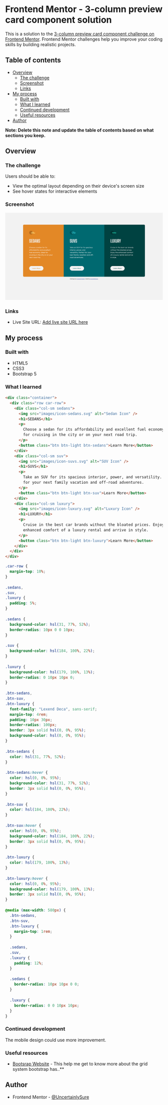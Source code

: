 # Frontend Mentor - 3-column preview card component solution

This is a solution to the [3-column preview card component challenge on Frontend Mentor](https://www.frontendmentor.io/challenges/3column-preview-card-component-pH92eAR2-). Frontend Mentor challenges help you improve your coding skills by building realistic projects.

## Table of contents

- [Overview](#overview)
  - [The challenge](#the-challenge)
  - [Screenshot](#screenshot)
  - [Links](#links)
- [My process](#my-process)
  - [Built with](#built-with)
  - [What I learned](#what-i-learned)
  - [Continued development](#continued-development)
  - [Useful resources](#useful-resources)
- [Author](#author)

**Note: Delete this note and update the table of contents based on what sections you keep.**

## Overview

### The challenge

Users should be able to:

- View the optimal layout depending on their device's screen size
- See hover states for interactive elements

### Screenshot

![](3-column-preview-card-component.png)

### Links

- Live Site URL: [Add live site URL here](https://your-live-site-url.com)

## My process

### Built with

- HTML5
- CSS3
- Bootstrap 5

### What I learned

```html
<div class="container">
  <div class="row car-row">
    <div class="col-sm sedans">
      <img src="images/icon-sedans.svg" alt="Sedan Icon" />
      <h1>SEDANS</h1>
      <p>
        Choose a sedan for its affordability and excellent fuel economy. Ideal
        for cruising in the city or on your next road trip.
      </p>
      <button class="btn btn-light btn-sedans">Learn More</button>
    </div>
    <div class="col-sm suv">
      <img src="images/icon-suvs.svg" alt="SUV Icon" />
      <h1>SUVS</h1>
      <p>
        Take an SUV for its spacious interior, power, and versatility. Perfect
        for your next family vacation and off-road adventures.
      </p>
      <button class="btn btn-light btn-suv">Learn More</button>
    </div>
    <div class="col-sm luxury">
      <img src="images/icon-luxury.svg" alt="Luxury Icon" />
      <h1>LUXURY</h1>
      <p>
        Cruise in the best car brands without the bloated prices. Enjoy the
        enhanced comfort of a luxury rental and arrive in style.
      </p>
      <button class="btn btn-light btn-luxury">Learn More</button>
    </div>
  </div>
</div>
```

```css
.car-row {
  margin-top: 10%;
}

.sedans,
.suv,
.luxury {
  padding: 5%;
}

.sedans {
  background-color: hsl(31, 77%, 52%);
  border-radius: 10px 0 0 10px;
}

.suv {
  background-color: hsl(184, 100%, 22%);
}

.luxury {
  background-color: hsl(179, 100%, 13%);
  border-radius: 0 10px 10px 0;
}

.btn-sedans,
.btn-suv,
.btn-luxury {
  font-family: "Lexend Deca", sans-serif;
  margin-top: 4rem;
  padding: 10px 30px;
  border-radius: 100px;
  border: 3px solid hsl(0, 0%, 95%);
  background-color: hsl(0, 0%, 95%);
}

.btn-sedans {
  color: hsl(31, 77%, 52%);
}

.btn-sedans:hover {
  color: hsl(0, 0%, 95%);
  background-color: hsl(31, 77%, 52%);
  border: 3px solid hsl(0, 0%, 95%);
}

.btn-suv {
  color: hsl(184, 100%, 22%);
}

.btn-suv:hover {
  color: hsl(0, 0%, 95%);
  background-color: hsl(184, 100%, 22%);
  border: 3px solid hsl(0, 0%, 95%);
}

.btn-luxury {
  color: hsl(179, 100%, 13%);
}

.btn-luxury:hover {
  color: hsl(0, 0%, 95%);
  background-color: hsl(179, 100%, 13%);
  border: 3px solid hsl(0, 0%, 95%);
}

@media (max-width: 580px) {
  .btn-sedans,
  .btn-suv,
  .btn-luxury {
    margin-top: 1rem;
  }

  .sedans,
  .suv,
  .luxury {
    padding: 12%;
  }

  .sedans {
    border-radius: 10px 10px 0 0;
  }

  .luxury {
    border-radius: 0 0 10px 10px;
  }
}
```

### Continued development

The mobile design could use more improvement.

### Useful resources

- [Bootsrap Website](https://getbootstrap.com/) - This help me get to know more about the grid system bootstrap has..\*\*

## Author

- Frontend Mentor - [@UncertainlySure](https://www.frontendmentor.io/profile/UncertainlySure)
